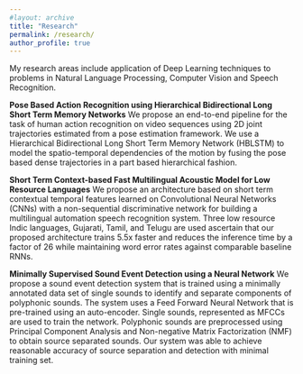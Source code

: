 ```yaml
---
#layout: archive
title: "Research"
permalink: /research/
author_profile: true
---
```


My research areas include application of Deep Learning techniques to problems in Natural Language Processing, Computer Vision and Speech Recognition. 

**Pose Based Action Recognition using Hierarchical Bidirectional Long Short Term Memory Networks**
We propose an end-to-end pipeline for the task of human action recognition on video sequences using 2D joint trajectories estimated from a pose estimation framework. We use a Hierarchical Bidirectional Long Short Term Memory Network (HBLSTM) to model the spatio-temporal dependencies of the motion by fusing the pose based dense trajectories in a part based hierarchical fashion. 

**Short Term Context-based Fast Multilingual Acoustic Model for Low Resource Languages**
We propose an architecture based on short term contextual temporal features learned on Convolutional Neural Networks (CNNs) with a non-sequential discriminative network for building a multilingual automation speech recognition system. Three low resource Indic languages, Gujarati, Tamil, and Telugu are used ascertain that our proposed architecture trains 5.5x faster and reduces the inference time by a factor of 26 while maintaining word error rates against comparable baseline RNNs. 

**Minimally Supervised Sound Event Detection using a Neural Network**
We propose a sound event detection system that is trained using a minimally annotated data set of single sounds to identify and separate components of polyphonic sounds. The system uses a Feed Forward Neural Network that is pre-trained using an auto-encoder. Single sounds, represented as MFCCs are used to train the network. Polyphonic sounds are preprocessed using Principal Component Analysis and Non-negative Matrix Factorization (NMF) to obtain source separated sounds. Our system was able to achieve reasonable accuracy of source separation and detection with minimal training set. 
